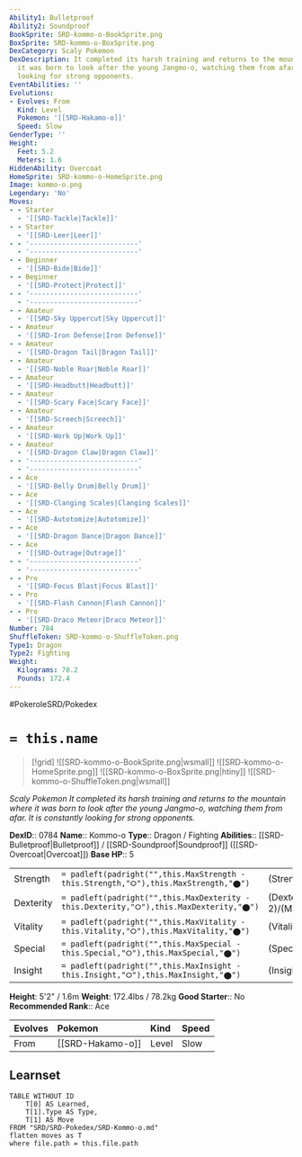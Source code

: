 ```yaml
---
Ability1: Bulletproof
Ability2: Soundproof
BookSprite: SRD-kommo-o-BookSprite.png
BoxSprite: SRD-kommo-o-BoxSprite.png
DexCategory: Scaly Pokemon
DexDescription: It completed its harsh training and returns to the mountain where
  it was born to look after the young Jangmo-o, watching them from afar. It is constantly
  looking for strong opponents.
EventAbilities: ''
Evolutions:
- Evolves: From
  Kind: Level
  Pokemon: '[[SRD-Hakamo-o]]'
  Speed: Slow
GenderType: ''
Height:
  Feet: 5.2
  Meters: 1.6
HiddenAbility: Overcoat
HomeSprite: SRD-kommo-o-HomeSprite.png
Image: kommo-o.png
Legendary: 'No'
Moves:
- - Starter
  - '[[SRD-Tackle|Tackle]]'
- - Starter
  - '[[SRD-Leer|Leer]]'
- - '---------------------------'
  - '---------------------------'
- - Beginner
  - '[[SRD-Bide|Bide]]'
- - Beginner
  - '[[SRD-Protect|Protect]]'
- - '---------------------------'
  - '---------------------------'
- - Amateur
  - '[[SRD-Sky Uppercut|Sky Uppercut]]'
- - Amateur
  - '[[SRD-Iron Defense|Iron Defense]]'
- - Amateur
  - '[[SRD-Dragon Tail|Dragon Tail]]'
- - Amateur
  - '[[SRD-Noble Roar|Noble Roar]]'
- - Amateur
  - '[[SRD-Headbutt|Headbutt]]'
- - Amateur
  - '[[SRD-Scary Face|Scary Face]]'
- - Amateur
  - '[[SRD-Screech|Screech]]'
- - Amateur
  - '[[SRD-Work Up|Work Up]]'
- - Amateur
  - '[[SRD-Dragon Claw|Dragon Claw]]'
- - '---------------------------'
  - '---------------------------'
- - Ace
  - '[[SRD-Belly Drum|Belly Drum]]'
- - Ace
  - '[[SRD-Clanging Scales|Clanging Scales]]'
- - Ace
  - '[[SRD-Autotomize|Autotomize]]'
- - Ace
  - '[[SRD-Dragon Dance|Dragon Dance]]'
- - Ace
  - '[[SRD-Outrage|Outrage]]'
- - '---------------------------'
  - '---------------------------'
- - Pro
  - '[[SRD-Focus Blast|Focus Blast]]'
- - Pro
  - '[[SRD-Flash Cannon|Flash Cannon]]'
- - Pro
  - '[[SRD-Draco Meteor|Draco Meteor]]'
Number: 784
ShuffleToken: SRD-kommo-o-ShuffleToken.png
Type1: Dragon
Type2: Fighting
Weight:
  Kilograms: 78.2
  Pounds: 172.4
---
```


#PokeroleSRD/Pokedex

# `= this.name`

> [!grid]
> ![[SRD-kommo-o-BookSprite.png|wsmall]]
> ![[SRD-kommo-o-HomeSprite.png]]
> ![[SRD-kommo-o-BoxSprite.png|htiny]]
> ![[SRD-kommo-o-ShuffleToken.png|wsmall]]


*Scaly Pokemon*
*It completed its harsh training and returns to the mountain where it was born to look after the young Jangmo-o, watching them from afar. It is constantly looking for strong opponents.*

**DexID**:: 0784
**Name**:: Kommo-o
**Type**:: Dragon / Fighting
**Abilities**:: [[SRD-Bulletproof|Bulletproof]] / [[SRD-Soundproof|Soundproof]] ([[SRD-Overcoat|Overcoat]])
**Base HP**:: 5

|           |                                                                                        |                                          |
| --------- | -------------------------------------------------------------------------------------- | ---------------------------------------- |
| Strength  | `= padleft(padright("",this.MaxStrength - this.Strength,"⭘"),this.MaxStrength,"⬤")`    | (Strength::3)/(MaxStrength::6)   |
| Dexterity | `= padleft(padright("",this.MaxDexterity - this.Dexterity,"⭘"),this.MaxDexterity,"⬤")` | (Dexterity:: 2)/(MaxDexterity::5) |
| Vitality  | `= padleft(padright("",this.MaxVitality - this.Vitality,"⭘"),this.MaxVitality,"⬤")`    | (Vitality::3)/(MaxVitality::7)   |
| Special   | `= padleft(padright("",this.MaxSpecial - this.Special,"⭘"),this.MaxSpecial,"⬤")`       | (Special::3)/(MaxSpecial::6)     |
| Insight   | `= padleft(padright("",this.MaxInsight - this.Insight,"⭘"),this.MaxInsight,"⬤")`       | (Insight::3)/(MaxInsight::6)     |

**Height**: 5'2" / 1.6m
**Weight**: 172.4lbs / 78.2kg
**Good Starter**:: No
**Recommended Rank**:: Ace

| Evolves   | Pokemon          | Kind   | Speed   |
|:----------|:-----------------|:-------|:--------|
| From      | [[SRD-Hakamo-o]] | Level  | Slow    |

## Learnset

```dataview
TABLE WITHOUT ID
    T[0] AS Learned,
    T[1].Type AS Type,
    T[1] AS Move
FROM "SRD/SRD-Pokedex/SRD-Kommo-o.md"
flatten moves as T
where file.path = this.file.path
```
